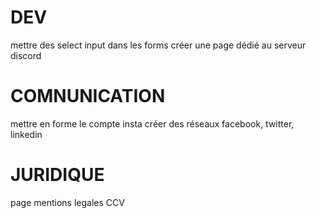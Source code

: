 # DEV

mettre des select input dans les forms
créer une page dédié au serveur discord

# COMNUNICATION

mettre en forme le compte insta
créer des réseaux facebook, twitter, linkedin

# JURIDIQUE

page mentions legales CCV
